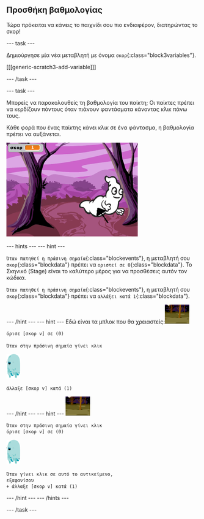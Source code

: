 ## Προσθήκη βαθμολογίας

Τώρα πρόκειται να κάνεις το παιχνίδι σου πιο ενδιαφέρον, διατηρώντας το σκορ!

--- task ---

Δημιούργησε μία νέα μεταβλητή με όνομα `σκορ`{:class="block3variables"}.

[[[generic-scratch3-add-variable]]]

--- /task ---

--- task ---

Μπορείς να παρακολουθείς τη βαθμολογία του παίκτη; Οι παίκτες πρέπει να κερδίζουν πόντους όταν πιάνουν φαντάσματα κάνοντας κλικ πάνω τους.

Κάθε φορά που ένας παίκτης κάνει κλικ σε ένα φάντασμα, η βαθμολογία πρέπει να αυξάνεται.

![Αυξάνοντας τη βαθμολογία](images/ghost-score-test.png)

--- hints ---
 --- hint ---

`Όταν πατηθεί η πράσινη σημαία`{:class="blockevents"}, η μεταβλητή σου `σκορ`{:class="blockdata"} πρέπει να `οριστεί σε 0`{:class="blockdata"}. Το Σκηνικό (Stage) είναι το καλύτερο μέρος για να προσθέσεις αυτόν τον κώδικα.

`Όταν πατηθεί η πράσινη σημαία`{:class="blockevents"}, η μεταβλητή σου `σκορ`{:class="blockdata"} πρέπει να `αλλάξει κατά 1`{:class="blockdata"}.

--- /hint --- --- hint --- Εδώ είναι τα μπλοκ που θα χρειαστείς:![backdrop icon](images/ghost-backdrop.png)

```blocks3
όρισε [σκορ v] σε (0)

Όταν στην πράσινη σημαία γίνει κλικ
```

![ghost-sprite](images/ghost-sprite.png)

```blocks3
άλλαξε [σκορ v] κατά (1)
```

--- /hint --- --- hint --- ![backdrop icon](images/ghost-backdrop.png)

```blocks3
Όταν στην πράσινη σημαία γίνει κλικ
όρισε [σκορ v] σε (0)
```

![ghost-sprite](images/ghost-sprite.png)

```blocks3
Όταν γίνει κλικ σε αυτό το αντικείμενο,
εξαφανίσου
+ άλλαξε [σκορ v] κατά (1)
```

--- /hint --- --- /hints ---

--- /task ---